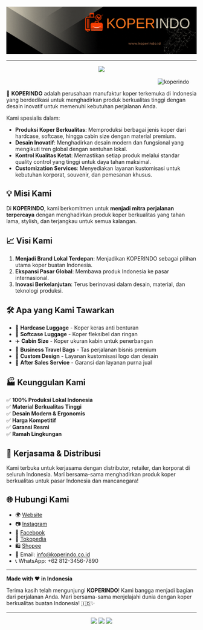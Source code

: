 <!--Banner-->
![KOPERINDO Banner Image](./koperindo1.gif)
<hr>
<p align="center">
    <img src="https://readme-typing-svg.herokuapp.com?color=FF6B35&width=500&height=28&lines=Welcome+to+KOPERINDO!+🧳;Indonesia's+Premium+Luggage+Manufacturer+✈️;Crafting+Quality+Travel+Companions+🌍;Innovation+in+Every+Journey+⭐;Trusted+by+Travelers+Nationwide+🚀;Let's+Travel+Together!+💼&center=true">
</p>
<p align="right"> 
    <img src="https://komarev.com/ghpvc/?username=KOPERINDO-ID&label=Company%20views&color=FF6B35&style=for-the-badge&logo=star" alt="koperindo" style="padding-right:20px;" />
</p>

🧳 **KOPERINDO** adalah perusahaan manufaktur koper terkemuka di Indonesia yang berdedikasi untuk menghadirkan produk berkualitas tinggi dengan desain inovatif untuk memenuhi kebutuhan perjalanan Anda.

Kami spesialis dalam:
- **Produksi Koper Berkualitas**: Memproduksi berbagai jenis koper dari hardcase, softcase, hingga cabin size dengan material premium.
- **Desain Inovatif**: Menghadirkan desain modern dan fungsional yang mengikuti tren global dengan sentuhan lokal.
- **Kontrol Kualitas Ketat**: Memastikan setiap produk melalui standar quality control yang tinggi untuk daya tahan maksimal.
- **Customization Services**: Menyediakan layanan kustomisasi untuk kebutuhan korporat, souvenir, dan pemesanan khusus.

## 💡 Misi Kami
Di **KOPERINDO**, kami berkomitmen untuk **menjadi mitra perjalanan terpercaya** dengan menghadirkan produk koper berkualitas yang tahan lama, stylish, dan terjangkau untuk semua kalangan.

## 📈 Visi Kami
1. **Menjadi Brand Lokal Terdepan**: Menjadikan KOPERINDO sebagai pilihan utama koper buatan Indonesia.
2. **Ekspansi Pasar Global**: Membawa produk Indonesia ke pasar internasional.
3. **Inovasi Berkelanjutan**: Terus berinovasi dalam desain, material, dan teknologi produksi.

## 🛠️ Apa yang Kami Tawarkan
- 🧳 **Hardcase Luggage** - Koper keras anti benturan
- 👜 **Softcase Luggage** - Koper fleksibel dan ringan
- ✈️ **Cabin Size** - Koper ukuran kabin untuk penerbangan
- 💼 **Business Travel Bags** - Tas perjalanan bisnis premium
- 🎨 **Custom Design** - Layanan kustomisasi logo dan desain
- 🔧 **After Sales Service** - Garansi dan layanan purna jual

## 🏭 Keunggulan Kami
✅ **100% Produksi Lokal Indonesia**  
✅ **Material Berkualitas Tinggi**  
✅ **Desain Modern & Ergonomis**  
✅ **Harga Kompetitif**  
✅ **Garansi Resmi**  
✅ **Ramah Lingkungan**  

## 🤝 Kerjasama & Distribusi
Kami terbuka untuk kerjasama dengan distributor, retailer, dan korporat di seluruh Indonesia. Mari bersama-sama menghadirkan produk koper berkualitas untuk pasar Indonesia dan mancanegara!

## 🌐 Hubungi Kami
- 🌍 [Website](https://koperindo.co.id)
- 📷 [Instagram](https://www.instagram.com/koperindo.official)
- 📘 [Facebook](https://www.facebook.com/koperindo)
- 🛒 [Tokopedia](https://tokopedia.com/koperindo)
- 🛍️ [Shopee](https://shopee.co.id/koperindo)
- 📧 Email: info@koperindo.co.id
- 📞 WhatsApp: +62 812-3456-7890

---


**Made with ❤️ in Indonesia**

Terima kasih telah mengunjungi **KOPERINDO**! Kami bangga menjadi bagian dari perjalanan Anda. Mari bersama-sama menjelajahi dunia dengan koper berkualitas buatan Indonesia! 🇮🇩✨

---

<p align="center">
    <img src="https://img.shields.io/badge/Made%20in-Indonesia-red?style=for-the-badge&logo=data:image/png;base64,iVBORw0KGgoAAAANSUhEUgAAAAEAAAABCAYAAAAfFcSJAAAADUlEQVR42mP8z8DwHwAFBQIAX8jx0gAAAABJRU5ErkJggg=="/>
    <img src="https://img.shields.io/badge/Quality-Premium-FF6B35?style=for-the-badge"/>
    <img src="https://img.shields.io/badge/Service-Excellent-4CAF50?style=for-the-badge"/>
</p>
